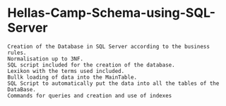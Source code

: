 # Hellas-Camp-Schema-using-SQL-Server
	Creation of the Database in SQL Server according to the business rules.
	Normalisation up to 3NF.
	SQL script included for the creation of the database.
	Lexikon with the terms used included.
	Bullk loading of data into the MainTable.
	SQL Script to automatically put the data into all the tables of the DataBase.
	Commands for queries and creation and use of indexes 
